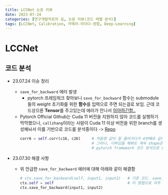```yaml
---
title: LCCNet 논문 리뷰
date: 2023-07-24
categories: [연구개발자로의 길, 논문 리뷰(코드 레벨 분석)]
tags: [LCCNet, Calibration, 카메라-라이다-정합, Deep-Learning]
---
```


# LCCNet


## 코드 분석
- 23.07.24 이슈 정리
  - `save_for_backward` 에러 발생
    - pytorch 프레임워크 찾아보니 `save_for_backward` 함수는 submodule들의 weight 초기화를 위한 **함수**를 입력으로 주면 되는걸로 보임. 근데 코드상으론 **Tensor**를 주고있는데 에러가 안나서 <u>의아하긴함..</u>
  - Pytorch Official Github는 Cuda 11 버전을 지원하지 않아 코드를 실행하기 막막했으나, `callzhang`이라는 사람이 Cuda 11 이상 버전을 위한 branch를 생성해놔서 이를 기반으로 코드를 분석중이다 -> [Repo](https://github.com/callzhang/LCCNet/tree/main)
    ```python
    corr6 = self.corr(c16, c26)     # 처음엔 값이 잘 들어가다가 4번째로 값이 들어갈 때 c26이 비어있다며 에러남.
                                    # 그러나, 디버깅을 해봐도 계속 shape은 정상적으로 출력됌. 환장하겠음.
                                    # pytorch framweork 코드 분석으로 save_backward 에러는 해결한걸로 보임
    ```

- 23.07.30 해결 사항
  - 위 언급한 `save_for_backward` 에러에 대해 아래와 같이 해결함

    ```python
    # ctx.save_for_backward(self, input1, input2)   # 기존 코드. save_for_backward 함수는 Tensor만 인자로 넘겨야 하는데 Python object를 넘기고 있어서 계속 에러 났었음.
    ctx.self = self                                 # 이 방법으로 아주 쉽게 backward 함수에서 접근 가능하도록 만들 수 있었음
    ctx.save_for_backward(input1, input2)           
    ```

